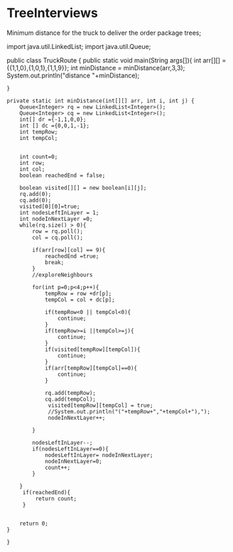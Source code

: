# TreeInterviews
Minimum distance for the truck to deliver the order
package trees;

import java.util.LinkedList;
import java.util.Queue;

public class TruckRoute {
	public static void main(String args[]){
		 int arr[][] ={{1,1,0},{1,0,1},{1,1,9}};
		 int minDistance = minDistance(arr,3,3);
		 System.out.println("distance "+minDistance);
		 
		
	}

	private static int minDistance(int[][] arr, int i, int j) {
		Queue<Integer> rq = new LinkedList<Integer>();
		Queue<Integer> cq = new LinkedList<Integer>();
		int[] dr ={-1,1,0,0};
		int [] dc ={0,0,1,-1};
		int tempRow;
		int tempCol;
		
		
		int count=0;
		int row;
		int col;
		boolean reachedEnd = false;
		
		boolean visited[][] = new boolean[i][j];
		rq.add(0);
		cq.add(0);
		visited[0][0]=true;
		int nodesLeftInLayer = 1;
		int nodeInNextLayer =0;
		while(rq.size() > 0){
			row = rq.poll();
			col = cq.poll();
			
			if(arr[row][col] == 9){
				reachedEnd =true;
				break;
			}
			//exploreNeighbours
			
			for(int p=0;p<4;p++){
				tempRow = row +dr[p];
				tempCol = col + dc[p];
				
				if(tempRow<0 || tempCol<0){
					continue;
				}
				if(tempRow>=i ||tempCol>=j){
					continue;
				}
				if(visited[tempRow][tempCol]){
					continue;
				}
				if(arr[tempRow][tempCol]==0){
					continue;
				}
				
				rq.add(tempRow);
				cq.add(tempCol);
				 visited[tempRow][tempCol] = true;
				 //System.out.println("("+tempRow+","+tempCol+"),");
				 nodeInNextLayer++;
				
			}
			
			nodesLeftInLayer--;
			if(nodesLeftInLayer==0){
				nodesLeftInLayer= nodeInNextLayer;
				nodeInNextLayer=0;
				count++;
			}
			
		}
		 if(reachedEnd){
			 return count;
		 }
		
		
		return 0;
	}

	}
